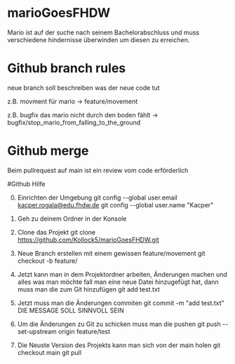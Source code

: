 # marioGoesFHDW

Mario ist auf der suche nach seinem Bachelorabschluss und muss verschiedene hindernisse überwinden um diesen zu erreichen.

# Github branch rules 

 neue branch soll beschreiben was der neue code tut 
 
 z.B. movment für mario -> feature/movement
 
 z.B. bugfix das mario nicht durch den boden fählt -> bugfix/stop_mario_from_falling_to_the_ground
 
 # Github merge
 
 Beim pullrequest auf main ist ein review vom code erförderlich
 
 #Github Hilfe
 
 0. Einrichten der Umgebung
 git config --global user.email kacper.rogala@edu.fhdw.de
 git config --global user.name "Kacper"
 
 1. Geh zu deinem Ordner in der Konsole
 
 2. Clone das Projekt
 git clone https://github.com/Kollock5/marioGoesFHDW.git
 
 3. Neue Branch erstellen mit einem gewissen feature/movement
 git checkout -b feature/<feature name>
 
 4. Jetzt kann man in dem Projektordner arbeiten, Änderungen machen und alles was man möchte
 fall man eine neue Datei hinzugefügt hat, dann muss man die zum Git hinzufügen
 git add test.txt
 
 5. Jetzt muss man die Änderungen commiten 
 git commit -m "add test.txt"
 DIE MESSAGE SOLL SINNVOLL SEIN
 
 6. Um die Änderungen zu Git zu schicken muss man die pushen
 git push --set-upstream origin feature/test
 
 7. Die Neuste Version des Projekts kann man sich von der main holen
 git checkout main
 git pull
 
